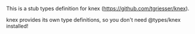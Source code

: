 This is a stub types definition for knex (https://github.com/tgriesser/knex).

knex provides its own type definitions, so you don't need @types/knex installed!